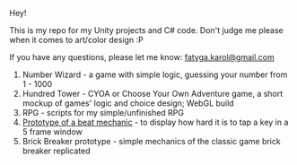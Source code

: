 Hey!

This is my repo for my Unity projects and C# code.
Don't judge me please when it comes to art/color design :P

If you have any questions, please let me know: fatyga.karol@gmail.com

1. Number Wizard - a game with simple logic, guessing your number from 1 - 1000
2. Hundred Tower - CYOA or Choose Your Own Adventure game, a short mockup of games' logic and choice design; WebGL build
3. RPG - scripts for my simple/unfinished RPG
4. [Prototype of a beat mechanic](https://karolef.github.io/Unity/ProtoBeatMechanic/) - to display how hard it is to tap a key in a 5 frame window
5. Brick Breaker prototype - simple mechanics of the classic game brick breaker replicated
